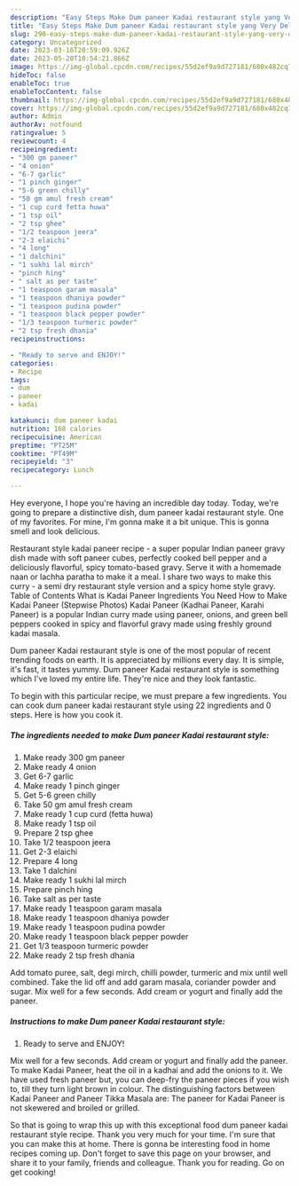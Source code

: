 ```yaml
---
description: "Easy Steps Make Dum paneer Kadai restaurant style yang Very Delicious}"
title: "Easy Steps Make Dum paneer Kadai restaurant style yang Very Delicious}"
slug: 290-easy-steps-make-dum-paneer-kadai-restaurant-style-yang-very-delicious
category: Uncategorized
date: 2023-03-16T20:59:09.926Z
date: 2023-05-20T10:54:21.866Z
image: https://img-global.cpcdn.com/recipes/55d2ef9a9d727181/680x482cq70/dum-paneer-kadai-restaurant-style-recipe-main-photo.jpg
hideToc: false
enableToc: true
enableTocContent: false
thumbnail: https://img-global.cpcdn.com/recipes/55d2ef9a9d727181/680x482cq70/dum-paneer-kadai-restaurant-style-recipe-main-photo.jpg
cover: https://img-global.cpcdn.com/recipes/55d2ef9a9d727181/680x482cq70/dum-paneer-kadai-restaurant-style-recipe-main-photo.jpg
author: Admin
authorAv: notfound
ratingvalue: 5
reviewcount: 4
recipeingredient:
- "300 gm paneer"
- "4 onion"
- "6-7 garlic"
- "1 pinch ginger"
- "5-6 green chilly"
- "50 gm amul fresh cream"
- "1 cup curd fetta huwa"
- "1 tsp oil"
- "2 tsp ghee"
- "1/2 teaspoon jeera"
- "2-3 elaichi"
- "4 long"
- "1 dalchini"
- "1 sukhi lal mirch"
- "pinch hing"
- " salt as per taste"
- "1 teaspoon garam masala"
- "1 teaspoon dhaniya powder"
- "1 teaspoon pudina powder"
- "1 teaspoon black pepper powder"
- "1/3 teaspoon turmeric powder"
- "2 tsp fresh dhania"
recipeinstructions:

- "Ready to serve and ENJOY!"
categories:
- Recipe
tags:
- dum
- paneer
- kadai

katakunci: dum paneer kadai 
nutrition: 168 calories
recipecuisine: American
preptime: "PT25M"
cooktime: "PT49M"
recipeyield: "3"
recipecategory: Lunch

---
```



Hey everyone, I hope you're having an incredible day today. Today, we're going to prepare a distinctive dish, dum paneer kadai restaurant style. One of my favorites. For mine, I'm gonna make it a bit unique. This is gonna smell and look delicious.

Restaurant style kadai paneer recipe - a super popular Indian paneer gravy dish made with soft paneer cubes, perfectly cooked bell pepper and a deliciously flavorful, spicy tomato-based gravy. Serve it with a homemade naan or lachha paratha to make it a meal. I share two ways to make this curry - a semi dry restaurant style version and a spicy home style gravy. Table of Contents What is Kadai Paneer Ingredients You Need How to Make Kadai Paneer (Stepwise Photos) Kadai Paneer (Kadhai Paneer, Karahi Paneer) is a popular Indian curry made using paneer, onions, and green bell peppers cooked in spicy and flavorful gravy made using freshly ground kadai masala.

Dum paneer Kadai restaurant style is one of the most popular of recent trending foods on earth. It is appreciated by millions every day. It is simple, it's fast, it tastes yummy. Dum paneer Kadai restaurant style is something which I've loved my entire life. They're nice and they look fantastic.


To begin with this particular recipe, we must prepare a few ingredients. You can cook dum paneer kadai restaurant style using 22 ingredients and 0 steps. Here is how you cook it.

<!--inarticleads1-->

##### The ingredients needed to make Dum paneer Kadai restaurant style:

1. Make ready 300 gm paneer
1. Make ready 4 onion
1. Get 6-7 garlic
1. Make ready 1 pinch ginger
1. Get 5-6 green chilly
1. Take 50 gm amul fresh cream
1. Make ready 1 cup curd (fetta huwa)
1. Make ready 1 tsp oil
1. Prepare 2 tsp ghee
1. Take 1/2 teaspoon jeera
1. Get 2-3 elaichi
1. Prepare 4 long
1. Take 1 dalchini
1. Make ready 1 sukhi lal mirch
1. Prepare pinch hing
1. Take  salt as per taste
1. Make ready 1 teaspoon garam masala
1. Make ready 1 teaspoon dhaniya powder
1. Make ready 1 teaspoon pudina powder
1. Make ready 1 teaspoon black pepper powder
1. Get 1/3 teaspoon turmeric powder
1. Make ready 2 tsp fresh dhania


Add tomato puree, salt, degi mirch, chilli powder, turmeric and mix until well combined. Take the lid off and add garam masala, coriander powder and sugar. Mix well for a few seconds. Add cream or yogurt and finally add the paneer. 

<!--inarticleads2-->

##### Instructions to make Dum paneer Kadai restaurant style:


1. Ready to serve and ENJOY!

Mix well for a few seconds. Add cream or yogurt and finally add the paneer. To make Kadai Paneer, heat the oil in a kadhai and add the onions to it. We have used fresh paneer but, you can deep-fry the paneer pieces if you wish to, till they turn light brown in colour. The distinguishing factors between Kadai Paneer and Paneer Tikka Masala are: The paneer for Kadai Paneer is not skewered and broiled or grilled. 

So that is going to wrap this up with this exceptional food dum paneer kadai restaurant style recipe. Thank you very much for your time. I'm sure that you can make this at home. There is gonna be interesting food in home recipes coming up. Don't forget to save this page on your browser, and share it to your family, friends and colleague. Thank you for reading. Go on get cooking!
